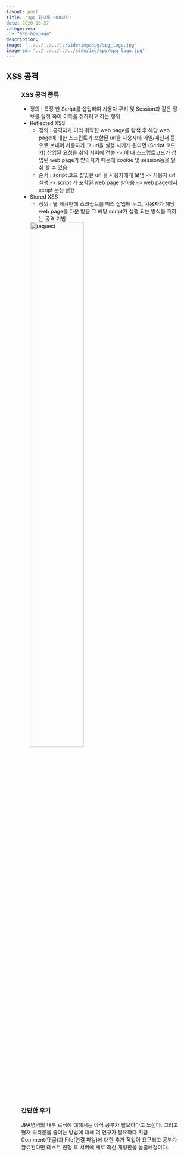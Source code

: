 ```yaml
---
layout: post
title: "spg 회고록 008회차"
date: 2020-10-27
categories:
  - "SPG-hompage"
description:
image: "../../../../../side/img/spg/spg_logo.jpg"
image-sm: "../../../../../side/img/spg/spg_logo.jpg"
---
```

<h2>XSS 공격</h2>
<figure>
    <h3>XSS 공격 종류</h3>
	<ul>
	    <li>정의 : 특정 한 Script를 삽입하여 사용자 쿠키 및 Session과 같은 정보를 탈취 하여 이득을 취하려고 하는 행위</li>
	    <li>Reflected XSS
	        <ul>
	            <li>정의 : 공격자가 미리 취약한 web page를 탐색 후 해당 web page에 대한 스크립트가 포함된 url을 사용자에 메일/메신저 등으로 보내어 사용자가 그 url을 실행 시키게 된다면 (Script 코드가) 삽입된 요청을 취약 서버에 전송 
	            -> 이 때 스크립트코드가 삽입된 web page가 받아지기 때문에 cookie 및 session등을 틸취 할 수 있음</li>
	            <li>순서 : script 코드 삽입한 url 을 사용자에게 보냄 -> 사용자 url 실행 -> script 가 포함된 web page 받아옴 -> web page에서 script 문장 실행</li>
	        </ul>
	    </li>
	    <li>Stored XSS
	        <ul>
	            <li>정의 : 웹 게시판에 스크립트를 미리 삽입해 두고, 사용자가 해당 web page를 다운 받음 그 해당 script가 실행 되는 방식을 취하는 공격 기법</li>
	        </ul>
	    </li>
	    <img src="../../../../../side/img/spg/07/07-jpa-n+1-sol.PNG" alt="request" style="width: 60%"/>
	</ul>
	<h3>간단한 후기</h3>
	<p>JPA영역의 내부 로직에 대해서는 아직 공부가 필요하다고 느낀다. 그리고 현재 쿼리문을 줄이는 방법에 대해 더 연구가 필요하다 지금 Comment(댓글)과 File(연결 파일)에 대한 추가 작업이 요구되고 
	공부가 완료된다면 테스트 진행 후 서버에 새로 최신 개정판을 올릴예정이다.</p>
</figure>